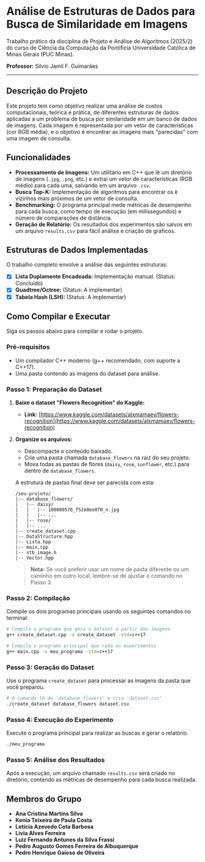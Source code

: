# Análise de Estruturas de Dados para Busca de Similaridade em Imagens

Trabalho prático da disciplina de Projeto e Análise de Algoritmos (2025/2) do curso de Ciência da Computação da Pontifícia Universidade Católica de Minas Gerais (PUC Minas).

**Professor:** Silvio Jamil F. Guimarães 

---

## Descrição do Projeto

Este projeto tem como objetivo realizar uma análise de custos computacionais, teórica e prática, de diferentes estruturas de dados aplicadas a um problema de busca por similaridade em um banco de dados de imagens. Cada imagem é representada por um vetor de características (cor RGB média), e o objetivo é encontrar as imagens mais "parecidas" com uma imagem de consulta.

## Funcionalidades

-   **Processamento de Imagens:** Um utilitário em C++ que lê um diretório de imagens (`.jpg`, `.png`, etc.) e extrai um vetor de características (RGB médio) para cada uma, salvando em um arquivo `.csv`.
-   **Busca Top-K:** Implementação de algoritmos para encontrar os *k* vizinhos mais próximos de um vetor de consulta.
-   **Benchmarking:** O programa principal mede métricas de desempenho para cada busca, como tempo de execução (em milissegundos) e número de comparações de distância.
-   **Geração de Relatório:** Os resultados dos experimentos são salvos em um arquivo `results.csv` para fácil análise e criação de gráficos.

## Estruturas de Dados Implementadas

O trabalho completo envolve a análise das seguintes estruturas:

-   [x] **Lista Duplamente Encadeada:** Implementação manual. (Status: Concluído)
-   [x] **Quadtree/Octree:** (Status: A implementar)
-   [x] **Tabela Hash (LSH):** (Status: A implementar)

## Como Compilar e Executar

Siga os passos abaixo para compilar e rodar o projeto.

### Pré-requisitos

-   Um compilador C++ moderno (g++ recomendado, com suporte a C++17).
-   Uma pasta contendo as imagens do dataset para análise.

### Passo 1: Preparação do Dataset

1.  **Baixe o dataset "Flowers Recognition" do Kaggle:**
    * **Link:** [https://www.kaggle.com/datasets/alxmamaev/flowers-recognition](https://www.kaggle.com/datasets/alxmamaev/flowers-recognition)

2.  **Organize os arquivos:**
    * Descompacte o conteúdo baixado.
    * Crie uma pasta chamada `database_flowers` na raiz do seu projeto.
    * Mova todas as pastas de flores (`daisy`, `rose`, `sunflower`, etc.) para dentro de `database_flowers`.

    A estrutura de pastas final deve ser parecida com esta:
    ```
    /seu-projeto/
    |-- database_flowers/
    |   |-- daisy/
    |   |   |-- 100080576_f52e8ee070_n.jpg
    |   |   |-- ...
    |   |-- rose/
    |   |-- ...
    |-- create_dataset.cpp
    |-- DataStructure.hpp
    |-- Lista.hpp
    |-- main.cpp
    |-- stb_image.h
    |-- Vector.hpp
    ```

    > **Nota:** Se você preferir usar um nome de pasta diferente ou um caminho em outro local, lembre-se de ajustar o comando no Passo 3.

### Passo 2: Compilação

Compile os dois programas principais usando os seguintes comandos no terminal:

```bash
# Compila o programa que gera o dataset a partir das imagens
g++ create_dataset.cpp -o create_dataset -std=c++17

# Compila o programa principal que roda os experimentos
g++ main.cpp -o meu_programa -std=c++17
```

### Passo 3: Geração do Dataset

Use o programa `create_dataset` para processar as imagens da pasta que você preparou.

```bash
# O comando lê de 'database_flowers' e cria 'dataset.csv'
./create_dataset database_flowers dataset.csv
```

### Passo 4: Execução do Experimento

Execute o programa principal para realizar as buscas e gerar o relatório.

```bash
./meu_programa
```

### Passo 5: Análise dos Resultados

Após a execução, um arquivo chamado `results.csv` será criado no diretório, contendo as métricas de desempenho para cada busca realizada.

## Membros do Grupo

-   **Ana Cristina Martins Silva**
-   **Kenia Teixeira de Paula Costa**
-   **Letícia Azevedo Cota Barbosa**
-   **Livia Alves Ferreira**
-   **Luiz Fernando Antunes da Silva Frassi**
-   **Pedro Augusto Gomes Ferreira de Albuquerque**
-   **Pedro Henrique Gaioso de Oliveira**
